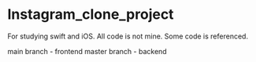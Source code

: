 # Instagram_clone_project
For studying swift and iOS. All code is not mine. Some code is referenced.

main branch - frontend
master branch - backend 
